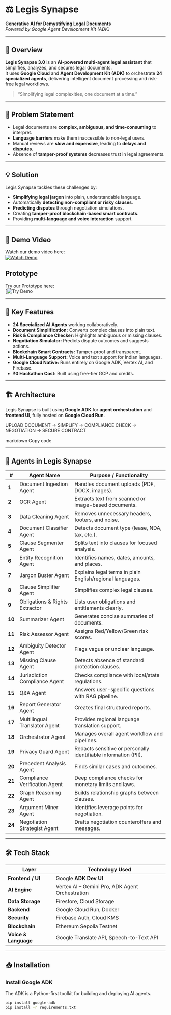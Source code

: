 # ⚖️ Legis Synapse
**Generative AI for Demystifying Legal Documents**  
*Powered by Google Agent Development Kit (ADK)*  

---

## 🌟 Overview
**Legis Synapse 3.0** is an **AI-powered multi-agent legal assistant** that simplifies, analyzes, and secures legal documents.  
It uses **Google Cloud** and **Agent Development Kit (ADK)** to orchestrate **24 specialized agents**, delivering intelligent document processing and risk-free legal workflows.

> “Simplifying legal complexities, one document at a time.”

---

## 🧩 Problem Statement
- Legal documents are **complex, ambiguous, and time-consuming** to interpret.  
- **Language barriers** make them inaccessible to non-legal users.  
- Manual reviews are **slow and expensive**, leading to **delays and disputes**.  
- Absence of **tamper-proof systems** decreases trust in legal agreements.

---

## 💡 Solution
Legis Synapse tackles these challenges by:
- **Simplifying legal jargon** into plain, understandable language.  
- Automatically **detecting non-compliant or risky clauses**.  
- **Predicting disputes** through negotiation simulations.  
- Creating **tamper-proof blockchain-based smart contracts**.  
- Providing **multi-language and voice interaction** support.

---

## 🎥 Demo Video  
Watch our demo video here:  
[![Watch Demo](https://img.shields.io/badge/Watch%20Video-Click%20Here-blue)](https://drive.google.com/file/d/1VvgaZ-wlL8sxpO-b2mhNzDNU--Cn7a0Q/view)

## Prototype  
Try our Prototype here:  
[![Try Demo](https://img.shields.io/badge/play-station-blue.svg?logo=data:image/svg%2bxml;base64,PHN2ZyB4bWxucz0iaHR0cDovL3d3dy53My5vcmcvMjAwMC9zdmciIHZlcnNpb249IjEiIHdpZHRoPSI2MDAiIGhlaWdodD0iNjAwIj48cGF0aCBkPSJNMTI5IDExMWMtNTUgNC05MyA2Ni05MyA3OEwwIDM5OGMtMiA3MCAzNiA5MiA2OSA5MWgxYzc5IDAgODctNTcgMTMwLTEyOGgyMDFjNDMgNzEgNTAgMTI4IDEyOSAxMjhoMWMzMyAxIDcxLTIxIDY5LTkxbC0zNi0yMDljMC0xMi00MC03OC05OC03OGgtMTBjLTYzIDAtOTIgMzUtOTIgNDJIMjM2YzAtNy0yOS00Mi05Mi00MmgtMTV6IiBmaWxsPSIjZmZmIi8+PC9zdmc+](https://my-adk-service-114499807475.us-central1.run.app))

---

## 🚀 Key Features
- **24 Specialized AI Agents** working collaboratively.  
- **Document Simplification:** Converts complex clauses into plain text.  
- **Risk & Compliance Checker:** Highlights ambiguous or missing clauses.  
- **Negotiation Simulator:** Predicts dispute outcomes and suggests actions.  
- **Blockchain Smart Contracts:** Tamper-proof and transparent.  
- **Multi-Language Support:** Voice and text support for Indian languages.  
- **Google Cloud Native:** Runs entirely on Google ADK, Vertex AI, and Firebase.  
- **₹0 Hackathon Cost:** Built using free-tier GCP and credits.

---

## 🏗 Architecture
Legis Synapse is built using **Google ADK** for **agent orchestration** and **frontend UI**, fully hosted on **Google Cloud Run**.

UPLOAD DOCUMENT → SIMPLIFY → COMPLIANCE CHECK → NEGOTIATION → SECURE CONTRACT

markdown
Copy code

---

## 🔹 Agents in Legis Synapse

| **#** | **Agent Name** | **Purpose / Functionality** |
|-------|----------------|------------------------------|
| **1** | Document Ingestion Agent | Handles document uploads (PDF, DOCX, images). |
| **2** | OCR Agent | Extracts text from scanned or image-based documents. |
| **3** | Data Cleaning Agent | Removes unnecessary headers, footers, and noise. |
| **4** | Document Classifier Agent | Detects document type (lease, NDA, tax, etc.). |
| **5** | Clause Segmenter Agent | Splits text into clauses for focused analysis. |
| **6** | Entity Recognition Agent | Identifies names, dates, amounts, and places. |
| **7** | Jargon Buster Agent | Explains legal terms in plain English/regional languages. |
| **8** | Clause Simplifier Agent | Simplifies complex legal clauses. |
| **9** | Obligations & Rights Extractor | Lists user obligations and entitlements clearly. |
| **10** | Summarizer Agent | Generates concise summaries of documents. |
| **11** | Risk Assessor Agent | Assigns Red/Yellow/Green risk scores. |
| **12** | Ambiguity Detector Agent | Flags vague or unclear language. |
| **13** | Missing Clause Agent | Detects absence of standard protection clauses. |
| **14** | Jurisdiction Compliance Agent | Checks compliance with local/state regulations. |
| **15** | Q&A Agent | Answers user-specific questions with RAG pipeline. |
| **16** | Report Generator Agent | Creates final structured reports. |
| **17** | Multilingual Translator Agent | Provides regional language translation support. |
| **18** | Orchestrator Agent | Manages overall agent workflow and pipelines. |
| **19** | Privacy Guard Agent | Redacts sensitive or personally identifiable information (PII). |
| **20** | Precedent Analysis Agent | Finds similar cases and outcomes. |
| **21** | Compliance Verification Agent | Deep compliance checks for monetary limits and laws. |
| **22** | Graph Reasoning Agent | Builds relationship graphs between clauses. |
| **23** | Argument Miner Agent | Identifies leverage points for negotiation. |
| **24** | Negotiation Strategist Agent | Drafts negotiation counteroffers and messages. |

---

## 🛠 Tech Stack

| **Layer** | **Technology Used** |
|-----------|---------------------|
| **Frontend / UI** | Google **ADK Dev UI** |
| **AI Engine** | Vertex AI – Gemini Pro, ADK Agent Orchestration |
| **Data Storage** | Firestore, Cloud Storage |
| **Backend** | Google Cloud Run, Docker |
| **Security** | Firebase Auth, Cloud KMS |
| **Blockchain** | Ethereum Sepolia Testnet |
| **Voice & Language** | Google Translate API, Speech-to-Text API |

---

## 📥 Installation

### **Install Google ADK**
The ADK is a Python-first toolkit for building and deploying AI agents.

```bash
pip install google-adk
pip install -r requirements.txt
